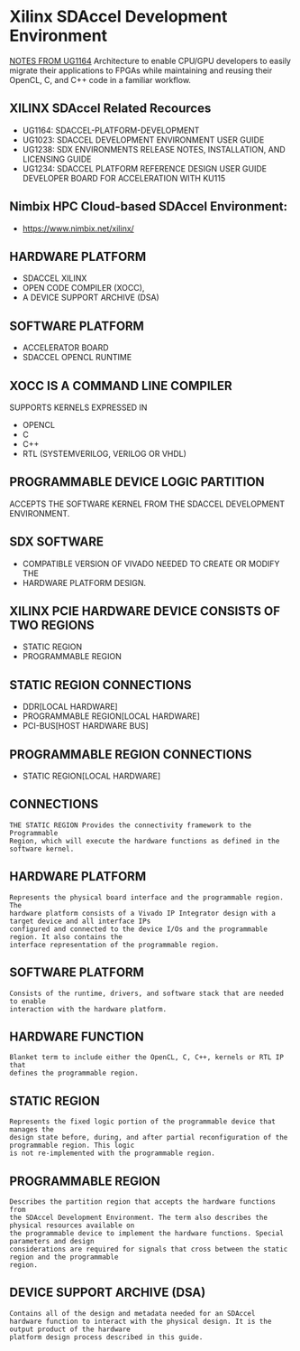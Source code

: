 # Xilinx SDAccel Development Environment
[NOTES FROM UG1164](https://www.xilinx.com/support/documentation/sw_manuals/xilinx2016_3/ug1164-sdaccel-platform-development.pdf)
Architecture to enable CPU/GPU developers to easily migrate their applications to FPGAs 
while maintaining and reusing their OpenCL, C, and C++ code in a familiar workflow. 

## XILINX SDAccel Related Recources
* UG1164: SDACCEL-PLATFORM-DEVELOPMENT
* UG1023: SDACCEL DEVELOPMENT ENVIRONMENT USER GUIDE
* UG1238: SDX ENVIRONMENTS RELEASE NOTES, INSTALLATION, AND LICENSING GUIDE
* UG1234: SDACCEL PLATFORM REFERENCE DESIGN USER GUIDE DEVELOPER BOARD FOR ACCELERATION WITH KU115

## Nimbix HPC Cloud-based SDAccel Environment:
* https://www.nimbix.net/xilinx/

## HARDWARE PLATFORM
* SDACCEL XILINX
* OPEN CODE COMPILER (XOCC), 
* A DEVICE SUPPORT ARCHIVE (DSA)

## SOFTWARE PLATFORM
* ACCELERATOR BOARD
* SDACCEL OPENCL RUNTIME 

## XOCC IS A COMMAND LINE COMPILER 
SUPPORTS KERNELS EXPRESSED IN 
* OPENCL 
* C 
* C++ 
* RTL (SYSTEMVERILOG, VERILOG OR VHDL)

## PROGRAMMABLE DEVICE LOGIC PARTITION
ACCEPTS THE SOFTWARE KERNEL FROM THE SDACCEL DEVELOPMENT ENVIRONMENT.

## SDX SOFTWARE
* COMPATIBLE VERSION OF VIVADO NEEDED TO CREATE OR MODIFY THE
* HARDWARE PLATFORM DESIGN.

## XILINX PCIE HARDWARE DEVICE CONSISTS OF TWO REGIONS
* STATIC REGION
* PROGRAMMABLE REGION

## STATIC REGION CONNECTIONS
* DDR[LOCAL HARDWARE]
* PROGRAMMABLE REGION[LOCAL HARDWARE]
* PCI-BUS[HOST HARDWARE BUS]

## PROGRAMMABLE REGION CONNECTIONS
* STATIC REGION[LOCAL HARDWARE]

## CONNECTIONS
```
THE STATIC REGION Provides the connectivity framework to the Programmable
Region, which will execute the hardware functions as defined in the software kernel.
```
## HARDWARE PLATFORM
```
Represents the physical board interface and the programmable region. The
hardware platform consists of a Vivado IP Integrator design with a target device and all interface IPs
configured and connected to the device I/Os and the programmable region. It also contains the
interface representation of the programmable region.
```
## SOFTWARE PLATFORM
```
Consists of the runtime, drivers, and software stack that are needed to enable
interaction with the hardware platform.
```
## HARDWARE FUNCTION
```
Blanket term to include either the OpenCL, C, C++, kernels or RTL IP that
defines the programmable region.
```
## STATIC REGION
```
Represents the fixed logic portion of the programmable device that manages the
design state before, during, and after partial reconfiguration of the programmable region. This logic
is not re-implemented with the programmable region.
```
## PROGRAMMABLE REGION
```
Describes the partition region that accepts the hardware functions from
the SDAccel Development Environment. The term also describes the physical resources available on
the programmable device to implement the hardware functions. Special parameters and design
considerations are required for signals that cross between the static region and the programmable
region.
```
## DEVICE SUPPORT ARCHIVE (DSA)
```
Contains all of the design and metadata needed for an SDAccel
hardware function to interact with the physical design. It is the output product of the hardware
platform design process described in this guide.
```
